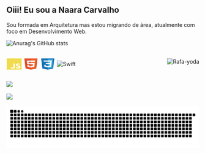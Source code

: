 ## Oiii! Eu sou a Naara Carvalho 
<p> Sou formada em Arquitetura mas estou migrando de área, atualmente com foco em Desenvolvimento Web.</p>

![Anurag's GitHub stats](https://github-readme-stats.vercel.app/api?username=naara-carvalho&show_icons=true&theme=tokyonight)


<div>
  <div style="display: inline_block"><br>
  <img align="center" alt="Rafa-Js" height="30" width="40" src="https://raw.githubusercontent.com/devicons/devicon/master/icons/javascript/javascript-plain.svg">
  <img align="center" alt="Rafa-HTML" height="30" width="40" src="https://raw.githubusercontent.com/devicons/devicon/master/icons/html5/html5-original.svg">
  <img align="center" alt="Rafa-CSS" height="30" width="40" src="https://raw.githubusercontent.com/devicons/devicon/master/icons/css3/css3-original.svg">
  
  <img align="center" alt="Swift" height="30" width="40" src="https://iconscout.com/icons/swift"/>
  <img align="right" alt="Rafa-yoda" src="https://cdn.discordapp.com/attachments/795358919417397249/825430589581688872/hi.gif">
</div> 
  
  ##
 
<div> 
   <a href="https://instagram.com/carvalho.naara" target="_blank"><img src="https://img.shields.io/badge/-Instagram-%23E4405F?style=for-the-badge&logo=instagram&logoColor=white" target="_blank"></a>

   <a href="https://www.linkedin.com/in/naara-carvalho" target="_blank"><img src="https://img.shields.io/badge/-LinkedIn-%230077B5?style=for-the-badge&logo=linkedin&logoColor=white" target="_blank"></a> 

   ![Snake animation](https://github.com/naara-carvalho/naara-carvalho/blob/output/github-contribution-grid-snake.svg)

 </div>
